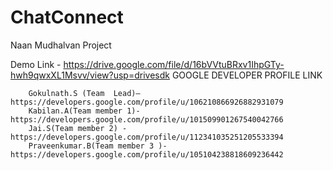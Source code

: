 # ChatConnect
Naan Mudhalvan Project

Demo Link - https://drive.google.com/file/d/16bVVtuBRxv1IhpGTy-hwh9qwxXL1Msvv/view?usp=drivesdk
GOOGLE DEVELOPER PROFILE LINK 

        Gokulnath.S (Team  Lead)–  https://developers.google.com/profile/u/106210866926882931079
        Kabilan.A(Team member 1)- https://developers.google.com/profile/u/101509901267540042766
        Jai.S(Team member 2) - https://developers.google.com/profile/u/112341035251205533394
        Praveenkumar.B(Team member 3 )-https://developers.google.com/profile/u/105104238818609236442

